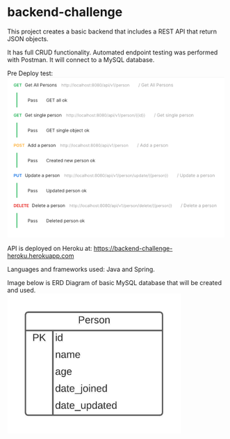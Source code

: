 # backend-challenge

This project creates a basic backend that includes a REST API that return JSON objects.

It has full CRUD functionality.
Automated endpoint testing was performed with Postman.
It will connect to a MySQL database.

Pre Deploy test:
<br>
<img src="/predeploy_test.png" width="500px"/>


API is deployed on Heroku at: https://backend-challenge-heroku.herokuapp.com

Languages and frameworks used: Java and Spring.


Image below is ERD Diagram of basic MySQL database that will be created and used.
<br>
<img src="/erd_backend_challenge.jpeg" width="400px"/>
